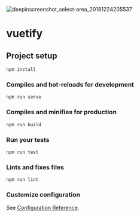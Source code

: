 ![deepinscreenshot_select-area_20181224205537](https://user-images.githubusercontent.com/32485694/50401105-89e24980-07be-11e9-8bb4-86ba9f9ba693.png)


# vuetify

## Project setup
```
npm install
```

### Compiles and hot-reloads for development
```
npm run serve
```

### Compiles and minifies for production
```
npm run build
```

### Run your tests
```
npm run test
```

### Lints and fixes files
```
npm run lint
```

### Customize configuration
See [Configuration Reference](https://cli.vuejs.org/config/).


